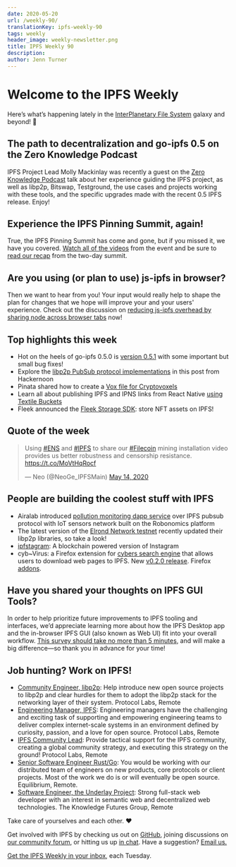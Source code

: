 ```yaml
---
date: 2020-05-20
url: /weekly-90/
translationKey: ipfs-weekly-90
tags: weekly
header_image: weekly-newsletter.png
title: IPFS Weekly 90
description:
author: Jenn Turner
---
```


# Welcome to the IPFS Weekly

Here’s what’s happening lately in the [InterPlanetary File System](https://ipfs.io/) galaxy and beyond! 🚀

## The path to decentralization and go-ipfs 0.5 on the Zero Knowledge Podcast

IPFS Project Lead Molly Mackinlay was recently a guest on the [Zero Knowledge Podcast](https://www.zeroknowledge.fm/129) talk about her experience guiding the IPFS project, as well as libp2p, Bitswap, Testground, the use cases and projects working with these tools, and the specific upgrades made with the recent 0.5 IPFS release. Enjoy!

## Experience the IPFS Pinning Summit, again!

True, the IPFS Pinning Summit has come and gone, but if you missed it, we have you covered. [Watch all of the videos](https://www.youtube.com/playlist?list=PLuhRWgmPaHtTvsxuZ9T-tMlu_v0lja6v5) from the event and be sure to [read our recap](https://blog.ipfs.io/2020-05-13-ipfs-pinning-summit-recap/) from the two-day summit.

## Are you using (or plan to use) js-ipfs in browser?

Then we want to hear from you! Your input would really help to shape the plan for changes that we hope will improve your and your users' experience. Check out the discussion on [reducing js-ipfs overhead by sharing node across browser tabs](https://discuss.ipfs.io/t/reducing-js-ipfs-overhead-by-sharing-node-across-browser-tabs/8024) now!

## Top highlights this week

- Hot on the heels of go-ipfs 0.5.0 is [version 0.5.1](https://github.com/ipfs/go-ipfs/releases/tag/v0.5.1) with some important but small bug fixes!
- Explore the [libp2p PubSub protocol implementations](https://hackernoon.com/exploring-libp2p-pubsub-protocol-implementations-891i32jq) in this post from Hackernoon
- Pinata shared how to create a [Vox file for Cryptovoxels](https://medium.com/pinata/how-to-create-a-vox-file-for-cryptovoxels-39768edd8622)
- Learn all about publishing IPFS and IPNS links from React Native [using Textile Buckets](https://blog.textile.io/publishing-ipfs-and-ipns-links-from-react-native-using-textile-buckets/)
- Fleek announced the [Fleek Storage SDK](https://blog.fleek.co/posts/fleek-storage-nft): store NFT assets on IPFS!

## Quote of the week

<blockquote class="twitter-tweet"><p lang="en" dir="ltr">Using <a href="https://twitter.com/hashtag/ENS?src=hash&amp;ref_src=twsrc%5Etfw">#ENS</a> and <a href="https://twitter.com/hashtag/IPFS?src=hash&amp;ref_src=twsrc%5Etfw">#IPFS</a> to share our <a href="https://twitter.com/hashtag/Filecoin?src=hash&amp;ref_src=twsrc%5Etfw">#Filecoin</a> mining installation video provides us better robustness and censorship resistance. <a href="https://t.co/MoVtHqRocf">https://t.co/MoVtHqRocf</a></p>&mdash; Neo (@NeoGe_IPFSMain) <a href="https://twitter.com/NeoGe_IPFSMain/status/1261033267194499072?ref_src=twsrc%5Etfw">May 14, 2020</a></blockquote>

## People are building the coolest stuff with IPFS

- Airalab introduced [pollution monitoring dapp service](sensors.robonomics.network) over IPFS pubsub protocol with IoT sensors network built on the Robonomics platform
- The latest version of the [Elrond Network testnet](https://github.com/ElrondNetwork/elrond-go/releases/tag/v1.0.115) recently updated their libp2p libraries, so take a look!
- [ipfstagram](https://github.com/tycooperaow/ipfstagram): A blockchain powered version of Instagram
- cyb~Virus: a Firefox extension for [cybers search engine](https://github.com/cybercongress/go-cyber) that allows users to download web pages to IPFS. New [v0.2.0 release](https://github.com/CipherDogs/cyb-virus/releases). Firefox [addons](https://addons.mozilla.org/en-US/firefox/addon/cyb-virus/).

## Have you shared your thoughts on IPFS GUI Tools?

In order to help prioritize future improvements to IPFS tooling and interfaces, we’d appreciate learning more about how the IPFS Desktop app and the in-browser IPFS GUI (also known as Web UI) fit into your overall workflow. [This survey should take no more than 5 minutes](https://forms.gle/c6gHP1pVtwtRpzdP7), and will make a big difference—so thank you in advance for your time!

## Job hunting? Work on IPFS!

- [Community Engineer, libp2p](https://jobs.lever.co/protocol/0afd449f-b292-42b4-abfd-af26415b796b): Help introduce new open source projects to libp2p and clear hurdles for them to adopt the libp2p stack for the networking layer of their system. Protocol Labs, Remote
- [Engineering Manager, IPFS](https://jobs.lever.co/protocol/3f0787e8-58b3-4122-a1ea-424561d2658f): Engineering managers have the challenging and exciting task of supporting and empowering engineering teams to deliver complex internet-scale systems in an environment defined by curiosity, passion, and a love for open source. Protocol Labs, Remote
- [IPFS Community Lead](https://jobs.lever.co/protocol/71c4a9b9-af90-4ce9-9dba-8b72507997bf): Provide tactical support for the IPFS community, creating a global community strategy, and executing this strategy on the ground! Protocol Labs, Remote
- [Senior Software Engineer Rust/Go](https://www.notion.so/Hiring-Senior-Software-Engineer-Rust-Go-e6c94ccc261f426c80a483c7fc642412): You would be working with our distributed team of engineers on new products, core protocols or client projects. Most of the work we do is or will eventually be open source. Equilibrium, Remote.
- [Software Engineer, the Underlay Project](https://notes.knowledgefutures.org/pub/si1okbw9): Strong full-stack web developer with an interest in semantic web and decentralized web technologies. The Knowledge Futures Group, Remote

Take care of yourselves and each other. ❤️

Get involved with IPFS by checking us out on [GitHub](https://github.com/ipfs), joining discussions on [our community forum](https://discuss.ipfs.io/), or hitting us up [in chat](https://riot.im/app/#/room/#ipfs:matrix.org). Have a suggestion? [Email us.](mailto:newsletter@ipfs.io)

[Get the IPFS Weekly in your inbox](https://ipfs.us4.list-manage.com/subscribe?u=25473244c7d18b897f5a1ff6b&id=cad54b2230), each Tuesday.
